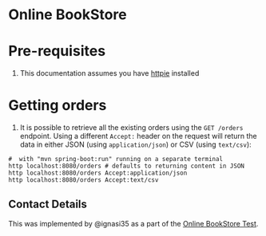 # Online BookStore

# Pre-requisites

1. This documentation assumes you have [httpie](https://httpie.io/docs#examples) installed


# Getting orders

1. It is possible to retrieve all the existing orders using the `GET /orders` endpoint. Using a different `Accept:` header on the request will 
   return the data in either JSON (using `application/json`) or CSV (using `text/csv`):
   
```
#  with "mvn spring-boot:run" running on a separate terminal 
http localhost:8080/orders # defaults to returning content in JSON
http localhost:8080/orders Accept:application/json
http localhost:8080/orders Accept:text/csv
```



## Contact Details

This was implemented by @ignasi35 as a part of the [Online BookStore Test](https://github.com/magento-mcom/springboot-interview-test).
